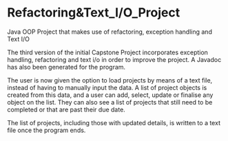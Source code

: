 # Refactoring&Text_I/O_Project
Java OOP Project that makes use of refactoring, exception handling and Text I/O

The third version of the initial Capstone Project incorporates exception handling, refactoring and text i/o in order to improve the project. A Javadoc has also been generated for the program.

The user is now given the option to load projects by means of a text file, instead of having to manually input the data. A list of project objects is created from this data, and a user can add, select, update or finalise any object on the list. They can also see a list of projects that still need to be completed or that are past their due date.

The list of projects, including those with updated details, is written to a text file once the program ends.
